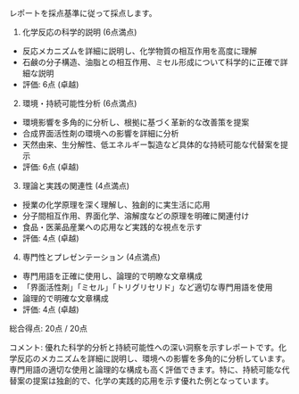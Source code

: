 レポートを採点基準に従って採点します。

1. 化学反応の科学的説明 (6点満点)
- 反応メカニズムを詳細に説明し、化学物質の相互作用を高度に理解
- 石鹸の分子構造、油脂との相互作用、ミセル形成について科学的に正確で詳細な説明
- 評価: 6点 (卓越)

2. 環境・持続可能性分析 (6点満点)
- 環境影響を多角的に分析し、根拠に基づく革新的な改善策を提案
- 合成界面活性剤の環境への影響を詳細に分析
- 天然由来、生分解性、低エネルギー製造など具体的な持続可能な代替案を提示
- 評価: 6点 (卓越)

3. 理論と実践の関連性 (4点満点)
- 授業の化学原理を深く理解し、独創的に実生活に応用
- 分子間相互作用、界面化学、溶解度などの原理を明確に関連付け
- 食品・医薬品産業への応用など実践的な視点を示す
- 評価: 4点 (卓越)

4. 専門性とプレゼンテーション (4点満点)
- 専門用語を正確に使用し、論理的で明瞭な文章構成
- 「界面活性剤」「ミセル」「トリグリセリド」など適切な専門用語を使用
- 論理的で明確な文章構成
- 評価: 4点 (卓越)

総合得点: 20点 / 20点

コメント:
優れた科学的分析と持続可能性への深い洞察を示すレポートです。化学反応のメカニズムを詳細に説明し、環境への影響を多角的に分析しています。専門用語の適切な使用と論理的な構成も高く評価できます。特に、持続可能な代替案の提案は独創的で、化学の実践的応用を示す優れた例となっています。